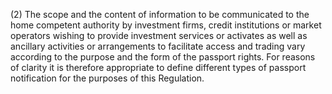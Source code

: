(2) The scope and the content of information to be communicated to the home competent authority by investment firms, credit institutions or market operators wishing to provide investment services or activates as well as ancillary activities or arrangements to facilitate access and trading vary according to the purpose and the form of the passport rights. For reasons of clarity it is therefore appropriate to define different types of passport notification for the purposes of this Regulation.